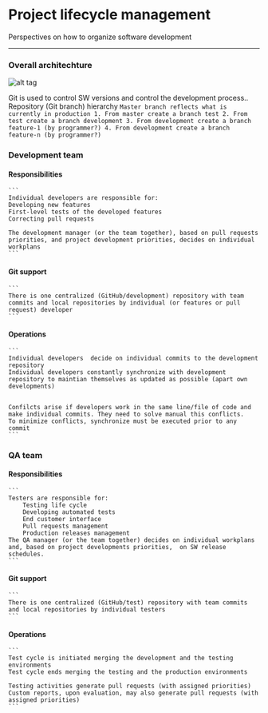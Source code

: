 # Project lifecycle management

Perspectives on how to organize software development 

----------

### Overall architechture

![alt tag](https://github.com/ct1/guides/sw_lifecycle_manag.png 'Desc')

Git is used to control SW versions and control the development process.. Repository (Git branch) hierarchy
    ```
	Master branch reflects what is currently in production
	1. From master create a branch test
	2. From test create a branch development
	3. From development create a branch feature-1 (by programmer?)
	4. From development create a branch feature-n (by programmer?)
    ```

### Development team
#### Responsibilities
    ```
	Individual developers are responsible for:
	Developing new features
	First-level tests of the developed features
	Correcting pull requests

	The development manager (or the team together), based on pull requests priorities, and project development priorities, decides on individual workplans
    ```

#### Git support
    ```
	There is one centralized (GitHub/development) repository with team commits and local repositories by individual (or features or pull request) developer
    ```

#### Operations
    ```
	Individual developers  decide on individual commits to the development repository 
	Individual developers constantly synchronize with development repository to maintian themselves as updated as possible (apart own developments)


	Confilcts arise if developers work in the same line/file of code and make individual commits. They need to solve manual this conflicts.
	To minimize conflicts, synchronize must be executed prior to any commit
    ```

### QA team

#### Responsibilities
    ```
	Testers are responsible for: 
		Testing life cycle
		Developing automated tests
		End customer interface
		Pull requests management
		Production releases management
	The QA manager (or the team together) decides on individual workplans and, based on project developments priorities,  on SW release schedules.
    ```

#### Git support
    ```
	There is one centralized (GitHub/test) repository with team commits and local repositories by individual testers
    ```

#### Operations
    ```
	Test cycle is initiated merging the development and the testing environments
	Test cycle ends merging the testing and the production environments

	Testing activities generate pull requests (with assigned priorities)
	Custom reports, upon evaluation, may also generate pull requests (with assigned priorities)
    ```

